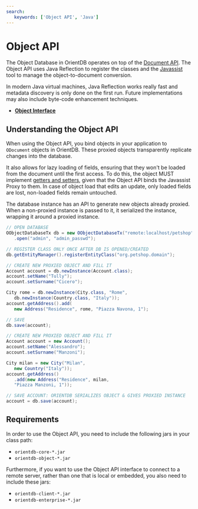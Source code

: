 ```yaml
---
search:
   keywords: ['Object API', 'Java']
---
```


# Object API

The Object Database in OrientDB operates on top of the [Document API](Document-Database.md).  The Object API uses Java Reflection to register the classes and the [Javassist](http://www.jboss.org/javassist) tool to manage the object-to-document conversion.

In modern Java virtual machines, Java Reflection works really fast and metadata discovery is only done on the first run.  Future implementations may also include byte-code enhancement techniques.

- [**Object Interface**](Object-DB-Interface.md)


## Understanding the Object API

When using the Object API, you bind objects in your application to `ODocument` objects in OrientDB.  These proxied objects transparently replicate changes into the database.  

It also allows for lazy loading of fields, ensuring that they won't be loaded from the document until the first access.  To do this, the object MUST implement [getters and setters](http://en.wikipedia.org/wiki/Mutator_method), given that the Object API binds the Javassist Proxy to them.  In case of object load that edits an update, only loaded fields are lost, non-loaded fields remain untouched.

The database instance has an API to generate new objects already proxied.  When a non-proxied instance is passed to it, it serialized the instance, wrapping it around a proxied instance.

```java
// OPEN DATABASE
OObjectDatabaseTx db = new OObjectDatabaseTx("remote:localhost/petshop")
   .open("admin", "admin_passwd");

// REGISTER CLASS ONLY ONCE AFTER DB IS OPENED/CREATED
db.getEntityManager().registerEntityClass("org.petshop.domain");

// CREATE NEW PROXIED OBJECT AND FILL IT
Account account = db.newInstance(Account.class);
account.setName("Tully");
account.setSurname("Cicero");

City rome = db.newInstance(City.class, "Rome",
   db.newInstance(Country.class, "Italy"));
account.getAddress().add(
   new Address("Residence", rome, "Piazza Navona, 1");

// SAVE
db.save(account);

// CREATE NEW PROXIED OBJECT AND FILL IT
Account account = new Account();
account.setName("Alessandro");
account.setSurname("Manzoni");

City milan = new City("Milan",
   new Country("Italy"));
account.getAddress()
   .add(new Address("Residence", milan,
   "Piazza Manzoni, 1"));

// SAVE ACCOUNT: ORIENTDB SERIALIZES OBJECT & GIVES PROXIED INSTANCE
account = db.save(account);
```

## Requirements

In order to use the Object API, you need to include the following jars in your class path:

- `orientdb-core-*.jar`
- `orientdb-object-*.jar`

Furthermore, if you want to use the Object API interface to connect to a remote server, rather than one that is local or embedded, you also need to include these jars:

- `orientdb-client-*.jar`
- `orientdb-enterprise-*.jar`



